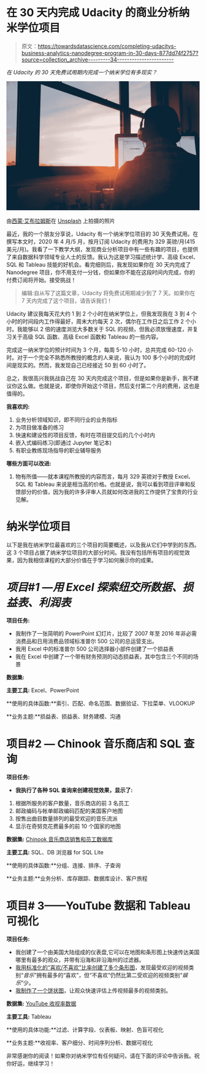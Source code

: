 # 在 30 天内完成 Udacity 的商业分析纳米学位项目

> 原文：<https://towardsdatascience.com/completing-udacitys-business-analytics-nanodegree-program-in-30-days-877dd74f2757?source=collection_archive---------34----------------------->

*在 Udacity 的 30 天免费试用期内完成一个纳米学位有多现实？*

![](img/468c290f2c4c3d9f44b3f97b90ca2801.png)

由[西蒙·艾布拉姆斯](https://unsplash.com/@flysi3000?utm_source=unsplash&utm_medium=referral&utm_content=creditCopyText)在 [Unsplash](https://unsplash.com/s/photos/work?utm_source=unsplash&utm_medium=referral&utm_content=creditCopyText) 上拍摄的照片

最近，我的一个朋友分享说，Udacity 有一个纳米学位项目的 30 天免费试用。在撰写本文时，2020 年 4 月/5 月，按月订阅 Udacity 的费用为 329 英镑/月(415 美元/月)。我看了一下教学大纲，发现商业分析项目中有一些有趣的项目，也提供了来自数据科学领域专业人士的反馈。我认为这是学习描述统计学、高级 Excel、SQL 和 Tableau 技能的好机会。看完细则后，我发现如果你在 30 天内完成了 Nanodegree 项目，你不用支付一分钱，但如果你不能在这段时间内完成，你的付费订阅将开始。接受挑战！

> 编辑:自从写了这篇文章，Udacity 将免费试用期减少到了 7 天。如果你在 7 天内完成了这个项目，请告诉我们！

Udacity 建议我每天花大约 1 到 2 个小时在纳米学位上，但我发现我在 3 到 4 个小时的时间段内工作得最好，周末大约每天 2 次，偶尔在工作日之后工作 2 个小时。我能够以 2 倍的速度浏览大多数关于 SQL 的视频，但我必须放慢速度，并复习关于高级 SQL 函数、高级 Excel 函数和 Tableau 的一些内容。

完成这一纳米学位的预计时间为 3 个月，每周 5-10 小时，总共完成 60-120 小时。对于一个完全不熟悉所教授的概念的人来说，我认为 100 多个小时的完成时间是现实的。然而，我发现自己已经接近 50 到 60 小时了。

总之，我很高兴我挑战自己在 30 天内完成这个项目，但是如果你是新手，我不建议你这么做。也就是说，即使你开始这个项目，然后支付第二个月的费用，这也是值得的。

**我喜欢的:**

1.  业务分析领域知识，即不同行业的业务指标
2.  为项目做准备的练习
3.  快速和建设性的项目反馈，有时在项目提交后的几个小时内
4.  嵌入式编码练习(即通过 Jupyter 笔记本)
5.  有职业教练现场指导的职业辅导服务

**哪些方面可以改进:**

1.  物有所值——就本课程所教授的内容而言，每月 329 英镑对于教授 Excel、SQL 和 Tableau 来说是相当高的价格。也就是说，我可以看到项目评审和反馈部分的价值，因为我的许多评审人员就如何改进我的工作提供了宝贵的行业见解。

# **纳米学位项目**

以下是我在纳米学位最喜欢的三个项目的简要概述，以及我从它们中学到的东西。这 3 个项目占据了纳米学位项目的大部分时间。我没有包括所有项目的视觉效果，因为我相信课程的大部分价值在于学习如何展示你的成果。

# ***项目#1 —用 Excel 探索纽交所数据、损益表、利润表***

**项目任务:**

*   我制作了一张简明的 PowerPoint 幻灯片，比较了 2007 年至 2016 年非必需消费品和日用消费品领域标准普尔 500 公司的总运营支出。
*   我用 Excel 中的标准普尔 500 公司选择器小部件创建了一个损益表
*   我在 Excel 中创建了一个带有财务预测的动态损益表，其中包含三个不同的场景

**数据集:**

**主要工具:** Excel、PowerPoint

**使用的具体函数:**索引、匹配、命名范围、数据验证、下拉菜单、VLOOKUP

**业务主题:**损益表、损益表、财务建模、沟通

# **项目#2 — Chinook 音乐商店和 SQL 查询**

**项目任务:**

*   **我执行了各种 SQL 查询来创建视觉效果，显示了:**

1.  根据所服务的客户数量，音乐商店的前 3 名员工
2.  邮政编码与帐单邮政编码匹配的美国客户地图
3.  按售出曲目数量排列的最受欢迎的音乐流派
4.  显示在奇努克花费最多的前 10 个国家的地图

**数据集:** [Chinook 音乐商店销售和员工数据库](https://archive.codeplex.com/?p=chinookdatabase)

**主要工具:** SQL、DB 浏览器 for SQL Lite

**使用的具体函数:**分组、连接、排序、子查询

**业务主题:**业务分析、库存跟踪、数据库设计、客户旅程

# **项目# 3——YouTube 数据和 Tableau 可视化**

**项目任务:**

*   我创建了一个由美国大陆组成的仪表盘,它可以在地图和条形图上快速传达美国哪里有最多的观众，并带有沿海和非沿海州的过滤器。
*   [我用标准化的“喜欢/不喜欢”比率创建了多个条形图](https://public.tableau.com/profile/jimmy.luong3193#!/vizhome/LikesandDislikesbyYouTubeVideoCategory/LikesandDislikesbyYouTubeVideoCategory?publish=yes)，发现最受欢迎的视频类别“*音乐*”拥有最多的“喜欢”，但“不喜欢”仍然比第二受欢迎的视频类别“*娱乐*”少。
*   [我制作了一个饼状图](https://public.tableau.com/profile/jimmy.luong3193#!/vizhome/NumberofVideosbyCategory/NumberofVideosbyCategory?publish=yes)，让观众快速评估上传视频最多的视频类别。

**数据集:** [YouTube 收视率数据](https://www.kaggle.com/datasnaek/youtube-new/data)

**主要工具:** Tableau

**使用的具体功能:**过滤、计算字段、仪表板、映射、色盲可视化

**业务主题:**收视率、客户细分、时间序列分析、数据可视化

非常感谢你的阅读！如果你对纳米学位有任何疑问，请在下面的评论中告诉我。祝你好运，继续学习！